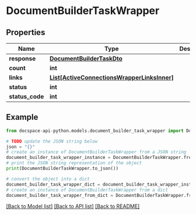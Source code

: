 # DocumentBuilderTaskWrapper

## Properties

Name | Type | Description | Notes
------------ | ------------- | ------------- | -------------
**response** | [**DocumentBuilderTaskDto**](DocumentBuilderTaskDto.md) |  | [optional] 
**count** | **int** |  | [optional] 
**links** | [**List[ActiveConnectionsWrapperLinksInner]**](ActiveConnectionsWrapperLinksInner.md) |  | [optional] 
**status** | **int** |  | [optional] 
**status_code** | **int** |  | [optional] 

## Example

```python
from docspace-api-python.models.document_builder_task_wrapper import DocumentBuilderTaskWrapper

# TODO update the JSON string below
json = "{}"
# create an instance of DocumentBuilderTaskWrapper from a JSON string
document_builder_task_wrapper_instance = DocumentBuilderTaskWrapper.from_json(json)
# print the JSON string representation of the object
print(DocumentBuilderTaskWrapper.to_json())

# convert the object into a dict
document_builder_task_wrapper_dict = document_builder_task_wrapper_instance.to_dict()
# create an instance of DocumentBuilderTaskWrapper from a dict
document_builder_task_wrapper_from_dict = DocumentBuilderTaskWrapper.from_dict(document_builder_task_wrapper_dict)
```
[[Back to Model list]](../README.md#documentation-for-models) [[Back to API list]](../README.md#documentation-for-api-endpoints) [[Back to README]](../README.md)


